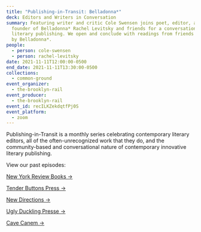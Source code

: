 ```yaml
---
title: "Publishing-in-Transit: Belladonna*"
deck: Editors and Writers in Conversation
summary: Featuring writer and critic Cole Swensen joins poet, editor, and a
  founder of Belladonna* Rachel Levitsky and friends for a conversation on
  literary publishing. We open and conclude with readings from friends published
  by Belladonna*.
people:
  - person: cole-swensen
  - person: rachel-levitsky
date: 2021-11-11T12:00:00-0500
end_date: 2021-11-11T13:30:00-0500
collections:
  - common-ground
event_organizer:
  - the-brooklyn-rail
event_producer:
  - the-brooklyn-rail
event_id: recILKZekdqtfPj0S
event_platform:
  - zoom
---
```

Publishing-in-Transit is a monthly series celebrating contemporary literary editors, all of the often-unrecognized work that they do, and the community-based and conversational nature of contemporary innovative literary publishing.



View our past episodes: 

[New York Review Books →](https://brooklynrail.org/events/2021/06/10/publishing-in-transit-new-york-review-of-books/)

[Tender Buttons Press →](https://brooklynrail.org/events/2021/07/01/publishing-in-transit-tender-buttons-press/)

[](https://brooklynrail.org/events/2021/07/01/publishing-in-transit-tender-buttons-press/)[New Directions →](https://brooklynrail.org/events/2021/08/12/publishing-in-transit-new-directions/)

[](https://brooklynrail.org/events/2021/08/12/publishing-in-transit-new-directions/)[Ugly Duckling Presse →](https://brooklynrail.org/events/2021/09/09/publishing-in-transit-ugly-duckling-presse/)

[Cave Canem →](https://brooklynrail.org/events/2021/10/14/publishing-in-transit-cave-canem/)